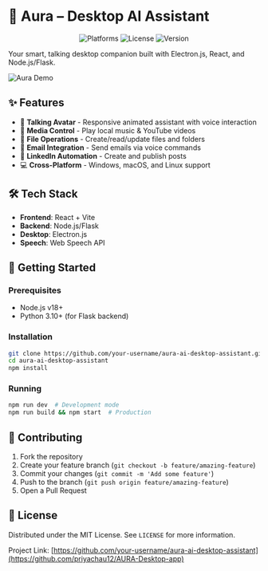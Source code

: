 # 🌟 Aura – Desktop AI Assistant

<p align="center">
  <img src="https://img.shields.io/badge/Platform-Windows%20%7C%20macOS%20%7C%20Linux-blue" alt="Platforms">
  <img src="https://img.shields.io/badge/License-MIT-green" alt="License">
  <img src="https://img.shields.io/badge/Version-1.0.0--alpha-orange" alt="Version">
</p>

Your smart, talking desktop companion built with Electron.js, React, and Node.js/Flask.

![Aura Demo](demo.gif)

## ✨ Features

- 🎤 **Talking Avatar** - Responsive animated assistant with voice interaction
- 🎵 **Media Control** - Play local music & YouTube videos
- 📁 **File Operations** - Create/read/update files and folders
- 📧 **Email Integration** - Send emails via voice commands
- 💼 **LinkedIn Automation** - Create and publish posts
- 💻 **Cross-Platform** - Windows, macOS, and Linux support

## 🛠 Tech Stack

- **Frontend**: React + Vite
- **Backend**: Node.js/Flask
- **Desktop**: Electron.js
- **Speech**: Web Speech API

## 🚀 Getting Started

### Prerequisites
- Node.js v18+
- Python 3.10+ (for Flask backend)

### Installation
```bash
git clone https://github.com/your-username/aura-ai-desktop-assistant.git
cd aura-ai-desktop-assistant
npm install
```

### Running
```bash
npm run dev  # Development mode
npm run build && npm start  # Production
```

## 🤝 Contributing
1. Fork the repository
2. Create your feature branch (`git checkout -b feature/amazing-feature`)
3. Commit your changes (`git commit -m 'Add some feature'`)
4. Push to the branch (`git push origin feature/amazing-feature`)
5. Open a Pull Request

## 📜 License
Distributed under the MIT License. See `LICENSE` for more information.


Project Link: [https://github.com/your-username/aura-ai-desktop-assistant](https://github.com/priyachau12/AURA-Desktop-app)
